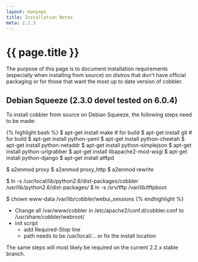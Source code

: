 ```yaml
---
layout: manpage
title: Installation Notes
meta: 2.2.3
---
```


# {{ page.title }}

The purpose of this page is to document installation requirements (especially when installing from source) on distros that don't have official packaging or for those that want the most up to date version of cobbler.

## Debian Squeeze (2.3.0 devel tested on 6.0.4)

To install cobbler from source on Debian Squeeze, the following steps need to be made:

{% highlight bash %}
$ apt-get install make # for build
$ apt-get install git # for build
$ apt-get install python-yaml
$ apt-get install python-cheetah
$ apt-get install python-netaddr
$ apt-get install python-simplejson
$ apt-get install python-urlgrabber
$ apt-get install libapache2-mod-wsgi
$ apt-get install python-django
$ apt-get install atftpd

$ a2enmod proxy
$ a2enmod proxy_http
$ a2enmod rewrite

$ ln -s /usr/local/lib/python2.6/dist-packages/cobbler /usr/lib/python2.6/dist-packages/
$ ln -s /srv/tftp /var/lib/tftpboot

$ chown www-data /var/lib/cobbler/webui_sessions
{% endhighlight %}

* Change all /var/www/cobbler in /etc/apache2/conf.d/cobbler.conf to /usr/share/cobbler/webroot/
* init script
  - add Required-Stop line
  - path needs to be /usr/local/... or fix the install location
</pre>

The same steps will most likely be required on the current 2.2.x stable branch.
